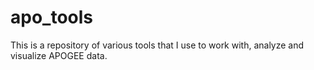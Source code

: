 # apo_tools

This is a repository of various tools that I use to work with, analyze and visualize APOGEE data.
